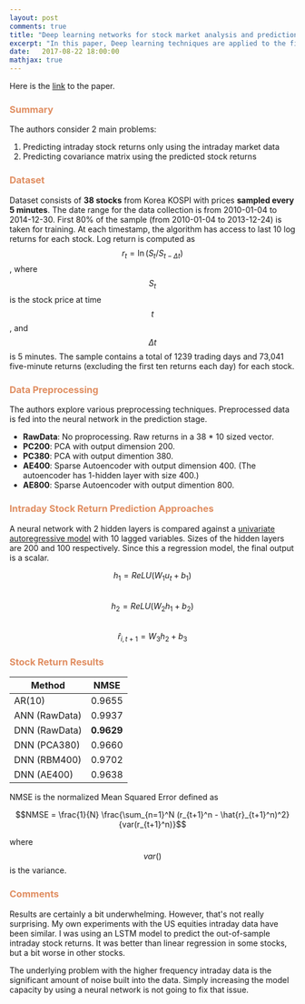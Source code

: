 ```yaml
---
layout: post
comments: true
title: "Deep learning networks for stock market analysis and prediction (Paper Summary)"
excerpt: "In this paper, Deep learning techniques are applied to the financial market data directly rather than using any text/alternative data sources. This has been a relatively tricky dataset for any non-linear machine learning technique because of the extremely high noise-to-signal ratio. The authors use a relatively high-frequency dataset sampled at every 5 minutes. They consider 38 stocks from Korea KOSPI."
date:   2017-08-22 18:00:00
mathjax: true
---
```

Here is the [link](http://download.xuebalib.com/xuebalib.com.32109.pdf) to the paper.

### <span style="color:#e08d60">Summary</span>
The authors consider 2 main problems:
1. Predicting intraday stock returns only using the intraday market data
1. Predicting covariance matrix using the predicted stock returns

### <span style="color:#e08d60">Dataset</span>
Dataset consists of **38 stocks** from Korea KOSPI with prices **sampled every 5 minutes**.
The date range for the data collection
is from 2010-01-04 to 2014-12-30. First 80% of the sample (from 2010-01-04 to 2013-12-24) is taken for training.
At each timestamp, the algorithm has access to last 10 log returns for each stock. Log return is computed as
$$r_t = \ln(S_t/S_{t-\Delta{t}})$$, where $$S_t$$ is the stock price at time $$t$$, and $$\Delta{t}$$ is 5 minutes.
The sample contains a total of 1239 trading days and 73,041 five-minute returns (excluding the first ten returns each
day) for each stock.

### <span style="color:#e08d60">Data Preprocessing</span>
The authors explore various preprocessing techniques. Preprocessed data is fed into the neural network in the prediction stage.
* **RawData**: No proprocessing. Raw returns in a 38 * 10 sized vector.
* **PC200**: PCA with output dimension 200.
* **PC380**: PCA with output dimention 380.
* **AE400**: Sparse Autoencoder with output dimension 400. (The autoencoder has 1-hidden layer with size 400.)
* **AE800**: Sparse Autoencoder with output dimention 800.

### <span style="color:#e08d60">Intraday Stock Return Prediction Approaches</span>
A neural network with 2 hidden layers is compared against a [univariate autoregressive model](http://www.statsmodels.org/dev/generated/statsmodels.tsa.ar_model.AR.html#statsmodels.tsa.ar_model.AR) with 10 lagged variables.
Sizes of the hidden layers are 200 and 100 respectively. Since this a regression model, the final output is a scalar.

$$h_1 = ReLU(W_1u_t + b_1)$$<br>
$$h_2 = ReLU(W_2h_1 + b_2)$$<br>
$$\hat{r}_{i,t+1} = W_3h_2 + b_3$$

### <span style="color:#e08d60">Stock Return Results</span>

| Method        | NMSE   |
| ------------- | ------ |
| AR(10)        | 0.9655 |
| ANN (RawData) | 0.9937 |
| DNN (RawData) | **0.9629** |
| DNN (PCA380)  | 0.9660 |
| DNN (RBM400)  | 0.9702 |
| DNN (AE400)   | 0.9638 |

NMSE is the normalized Mean Squared Error defined as

$$NMSE = \frac{1}{N} \frac{\sum_{n=1}^N (r_{t+1}^n - \hat{r}_{t+1}^n)^2}{var(r_{t+1}^n)}$$

where $$var()$$ is the variance.

### <span style="color:#e08d60">Comments</span>
Results are certainly a bit underwhelming. However, that's not really surprising. My own experiments with the US equities
intraday data have been similar. I was using an LSTM model to predict the out-of-sample intraday stock returns.
It was better than linear regression in some stocks, but a bit worse in other stocks.

The underlying problem with the higher frequency intraday data is the significant amount of noise built into the data.
Simply increasing the model capacity by using a neural network is not going to fix that issue.
